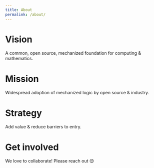 ```yaml
---
title: About
permalink: /about/
---
```


# Vision

A common, open source, mechanized foundation for computing & mathematics.

# Mission

Widespread adoption of mechanized logic by open source & industry.

# Strategy

Add value & reduce barriers to entry.

# Get involved

We love to collaborate! Please reach out 😊
